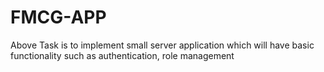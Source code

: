 # FMCG-APP
Above Task is to implement small server application which will have basic functionality such as  authentication, role management
